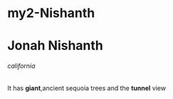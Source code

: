 # my2-Nishanth
# Jonah Nishanth
###### california
It has **giant**,ancient sequoia trees and the **tunnel** view
